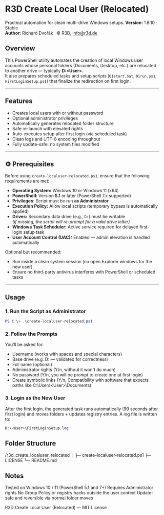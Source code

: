 # R3D Create Local User (Relocated)
Practical automation for clean multi-drive Windows setups.
**Version:** 1.8.10 · Stable  
**Author:** Richard Dvořák · © R3D, info@r3d.de

## Overview
This PowerShell utility automates the creation of local Windows user accounts whose personal folders (Documents, Desktop, etc.) are relocated to another drive — typically **D:\<User>**.  
It also prepares scheduled tasks and setup scripts (`01start.bat`, `01run.ps1`, `FirstLoginSetup.ps1`) that finalize the redirection on first login.

---

## Features
- Creates local users with or without password
- Optional administrator privileges
- Automatically generates relocated folder structure
- Safe re-launch with elevated rights
- Auto-executes setup after first login (via scheduled task)
- Clean logs and UTF-8 encoding throughout
- Fully update-safe: no system files modified

---

## ⚙️ Prerequisites

Before using `create-localuser-relocated.ps1`, ensure that the following requirements are met:

- **Operating System:** Windows 10 or Windows 11 (x64)
- **PowerShell:** Version **5.1** or later (PowerShell 7.x supported)
- **Privileges:** Script must be run **as Administrator**
- **Execution Policy:** Allow local scripts (temporary bypass is automatically applied)
- **Drives:** Secondary data drive (e.g., `D:`) must be writable  
  *(if missing, the script will re-prompt for a valid drive letter)*
- **Windows Task Scheduler:** Active service required for delayed first-login setup task
- **User Account Control (UAC):** Enabled — admin elevation is handled automatically

Optional but recommended:
- Run inside a clean system session (no open Explorer windows for the new user)
- Ensure no third-party antivirus interferes with PowerShell or scheduled tasks

---

## Usage

### 1. Run the Script as Administrator
```powershell
PS C:\> .\create-localuser-relocated.ps1
```

### 2. Follow the Prompts

You’ll be asked for:
 - Username (works with spaces and special characters)
 - Base drive (e.g. D: — validated for correctness)
 - Full name (optional)
 - Administrator rights (Y/n, without it won't do much)
 - No password (Y/n, you will be prompt to create one at first login)
 - Create symbolic links (Y/n, Compatibility with software that expects paths like C:\Users\<User>\Documents)

### 3. Login as the New User

After the first login, the generated task runs automatically (90 seconds after first login) and moves folders + updates registry entries.
A log file is written to:
```powershell
D:\<User>\FirstLoginSetup.log
```
## Folder Structure
/r3d_create_localuser_relocated
│
├─ create-localuser-relocated.ps1
├─ LICENSE
└─ README.md

## Notes
Tested on Windows 10 / 11 (PowerShell 5.1 and 7+)
Requires Administrator rights
No Group Policy or registry hacks outside the user context
Update-safe and reversible via normal folder moves


R3D Create Local User (Relocated) — MIT License

